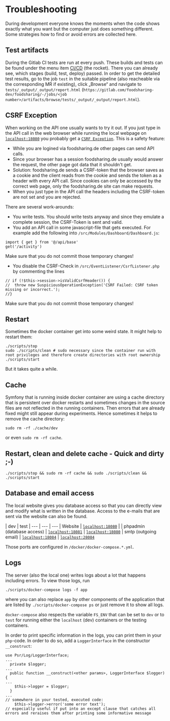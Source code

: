 # Troubleshooting

During development everyone knows the moments when the code shows exactly what you want but the computer just does something different.
Some strategies how to find or avoid errors are collected here.

## Test artifacts

During the Gitlab CI tests are run at every push.
These builds and tests can be found under the menu item [CI/CD](https://gitlab.com/foodsharing-dev/foodsharing/pipelines) (the rocket).
There you can already see, which stages (build, test, deploy) passed.
In order to get the detailed test results, go to the job `test` in the suitable pipeline (also reacheable via the corresponding MR if existing), click „Browse“ and navigate to `tests/_output/_output/report.html` (`https://gitlab.com/foodsharing-dev/foodsharing/-/jobs/<job number>/artifacts/browse/tests/_output/_output/report.html`).

## CSRF Exception

When working on the API one usually wants to try it out.
If you just type in the API call in the web browser while running the local webpage on [`localhost:18080`](setting-things-up.md) you probably get a [`CSRF Exception`](https://de.wikipedia.org/wiki/Cross-Site-Request-Forgery).
This is a safety feature:
- While you are logined via foodsharing.de other pages can send API calls.
- Since your browser has a session foodsharing.de usually would answer the request, the other page got data that it shouldn't get.
- Solution: foodsharing.de sends a CSRF-token that the browser saves as a cookie and the client reads from the cookie and sends the token as a header with every API call. Since cookies can only be accessed by the correct web page, only the foodsharing.de site can make requests.
- When you just type in the API call the headers including the CSRF-token are not set and you are rejected.

There are several work-arounds:
- You write tests. You should write tests anyway and since they emulate a complete session, the CSRF-Token is sent and valid.
- You add an API call in some javascript-file that gets executed. For example add the following into `/src/Modules/Dashboard/Dashboard.js`:
```
import { get } from '@/api/base'
get('/activity')
```
Make sure that you do not commit those temporary changes!
- You disable the CSRF-Check in `/src/EventListener/CsrfListener.php` by commenting the lines
```
// if (!$this->session->isValidCsrfHeader()) {
//  throw new SuspiciousOperationException('CSRF Failed: CSRF token missing or incorrect.');
//}
```
Make sure that you do not commit those temporary changes!

## Restart

Sometimes the docker container get into some weird state. It might help to restart them:
```
./scripts/stop
sudo ./scripts/clean # sudo necessary since the container run with root privileges and therefore create directories with root ownership
./scripts/start
```
But it takes quite a while.

## Cache

Symfony that is running inside docker container are using a cache directory that is persistent over docker restarts and sometimes changes in the source files are not reflected in the running containers.
Then errors that are already fixed might still appear during experiments.
Hence sometimes it helps to remove the cache directory:
```
sudo rm -rf ./cache/dev
```
or even `sudo rm -rf cache`.

## Restart, clean and delete cache - Quick and dirty ;-)

 `./scripts/stop && sudo rm -rf cache && sudo ./scripts/clean && ./scripts/start` 

## Database and email access

The local website gives you database access so that you can directly view and modify what is written in the database.
Access to the e-mails that are sent via the website can also be found.

| dev | test |
--- | --- | --- |
Website | [`localhost:18080`](localhost:18080) | |
phpadmin (database access) | [`localhost:18081`](localhost:18081) | [`localhost:18080`](localhost:28081) |
smtp (outgoing email) | [`localhost:18084`](localhost:18084) | [`localhost:28084`](localhost:28084)

Those ports are configured in `/docker/docker-compose.*.yml`.

## Logs

The server (also the local one) writes logs about a lot that happens including errors. To view those logs, run
```
./scripts/docker-compose logs -f app
```
where you can also replace `app` by other components of the application that are listed by `./scripts/docker-compose ps` or just remove it to show all logs.

`docker-compose` also respects the variable `FS_ENV` that can be set to `dev` or to `test` for running either the `localhost` (dev) containers or the testing containers.

In order to print specific information in the logs, you can print them in your `php`-code.
In order to do so, add a `LoggerInterface` in the constructor `__construct`:
```
use Psr/Log/LoggerInterface;
...
  private $logger;
...
  public function __construct(<other params>, LoggerInterface $logger) {
...
    $this->logger = $logger;
  }
...
// somewhere in your tested, executed code:
    $this->logger->error('some error text');
// especially useful if put into an except clause that catches all errors and reraises them after printing some informative message
```
